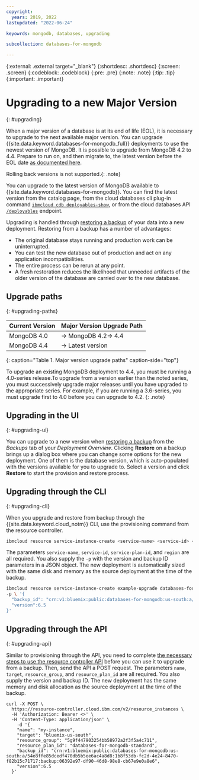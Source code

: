 ```yaml
---
copyright:
  years: 2019, 2022
lastupdated: "2022-06-24"

keyowrds: mongodb, databases, upgrading

subcollection: databases-for-mongodb

---
```


{:external: .external target="_blank"}
{:shortdesc: .shortdesc}
{:screen: .screen}
{:codeblock: .codeblock}
{:pre: .pre}
{:note: .note}
{:tip: .tip}
{:important: .important}


# Upgrading to a new Major Version
{: #upgrading}

When a major version of a database is at its end of life (EOL), it is necessary to upgrade to the next available major version. You can upgrade {{site.data.keyword.databases-for-mongodb_full}} deployments to use the newest version of MongoDB. It is possible to upgrade from MongoDB 4.2 to 4.4. Prepare to run on, and then migrate to, the latest version before the EOL date [as documented here](/docs/databases-for-mongodb?topic=cloud-databases-versioning-policy#major-versions-defined). 

Rolling back versions is not supported.{: .note} 

You can upgrade to the latest version of MongoDB available to {{site.data.keyword.databases-for-mongodb}}. You can find the latest version from the catalog page, from the cloud databases cli plug-in command [`ibmcloud cdb deployables-show`](/docs/databases-cli-plugin?topic=databases-cli-plugin-cdb-reference#deployables-show), or from the cloud databases API [`/deployables`](https://cloud.ibm.com/apidocs/cloud-databases-api#get-all-deployable-databases) endpoint.

Upgrading is handled through [restoring a backup](/docs/databases-for-mongodb?topic=cloud-databases-dashboard-backups#restoring-a-backup) of your data into a new deployment. Restoring from a backup has a number of advantages:

- The original database stays running and production work can be uninterrupted.
- You can test the new database out of production and act on any application incompatibilities.
- The entire process can be rerun at any point.
- A fresh restoration reduces the likelihood that unneeded artifacts of the older version of the database are carried over to the new database.

## Upgrade paths
{: #upgrading-paths}

|Current Version|	Major Version Upgrade Path
|----|-----|
|MongoDB 4.0|	-> MongoDB 4.2-> 4.4|
|MongoDB 4.4|	-> Latest version|
{: caption="Table 1. Major version upgrade paths" caption-side="top"}

To upgrade an existing MongoDB deployment to 4.4, you must be running a 4.0-series release.To upgrade from a version earlier than the noted series, you must successively upgrade major releases until you have upgraded to the appropriate series. For example, if you are running a 3.6-series, you must upgrade first to 4.0 before you can upgrade to 4.2.
{: .note}

## Upgrading in the UI
{: #upgrading-ui}

You can upgrade to a new version when [restoring a backup](/docs/databases-for-mongodb?topic=cloud-databases-dashboard-backups#restoring-a-backup) from the _Backups_ tab of your _Deployment Overview_. Clicking **Restore** on a backup brings up a dialog box where you can change some options for the new deployment. One of them is the database version, which is auto-populated with the versions available for you to upgrade to. Select a version and click **Restore** to start the provision and restore process.

## Upgrading through the CLI
{: #upgrading-cli}

When you upgrade and restore from backup through the {{site.data.keyword.cloud_notm}} CLI, use the provisioning command from the resource controller.
```sh
ibmcloud resource service-instance-create <service-name> <service-id> <service-plan-id> <region>
```
The parameters `service-name`, `service-id`, `service-plan-id`, and `region` are all required. You also supply the `-p` with the version and backup ID parameters in a JSON object. The new deployment is automatically sized with the same disk and memory as the source deployment at the time of the backup.

```sh
ibmcloud resource service-instance-create example-upgrade databases-for-mongodb standard us-south \
-p \ '{
  "backup_id": "crn:v1:bluemix:public:databases-for-mongodb:us-south:a/54e8ffe85dcedf470db5b5ee6ac4a8d8:1b8f53db-fc2d-4e24-8470-f82b15c71717:backup:06392e97-df90-46d8-98e8-cb67e9e0a8e6",
  "version":6.5
}'
```

## Upgrading through the API
{: #upgrading-api}

Similar to provisioning through the API, you need to complete [the necessary steps to use the resource controller API](/docs/databases-for-mongodb?topic=cloud-databases-provisioning#provisioning-through-the-resource-controller-api) before you can use it to upgrade from a backup. Then, send the API a POST request. The parameters `name`, `target`, `resource_group`, and `resource_plan_id` are all required. You also supply the version and backup ID. The new deployment has the same memory and disk allocation as the source deployment at the time of the backup.
```curl
curl -X POST \
  https://resource-controller.cloud.ibm.com/v2/resource_instances \
  -H 'Authorization: Bearer <>' \
  -H 'Content-Type: application/json' \
    -d '{
    "name": "my-instance",
    "target": "bluemix-us-south",
    "resource_group": "5g9f447903254bb58972a2f3f5a4c711",
    "resource_plan_id": "databases-for-mongodb-standard",
    "backup_id": "crn:v1:bluemix:public:databases-for-mongodb:us-south:a/54e8ffe85dcedf470db5b5ee6ac4a8d8:1b8f53db-fc2d-4e24-8470-f82b15c71717:backup:06392e97-df90-46d8-98e8-cb67e9e0a8e6",
    "version":6.5
  }'
```

<!-- ## Setting the `setFeatureCompatibilityVersion`
{: #setFCV}

When upgrading {{site.data.keyword.databases-for-mongodb}} Community Edition, the [`FeatureCompatibilityVersion`](https://docs.mongodb.com/manual/reference/command/setFeatureCompatibilityVersion){: .external} flag needs to be updated to enable the [4.0 features that persist data incompatible](https://docs.mongodb.com/manual/release-notes/4.0-compatibility/#compatibility-enabled){: .external} with earlier versions of MongoDB. 

You must also ensure your [`setFeatureCompatibilityVersion`](https://www.mongodb.com/docs/manual/reference/command/setFeatureCompatibilityVersion/#setfeaturecompatibilityversion){: .external} is set to the value of your current deployment, otherwise the backup fails and restoring might not work. For instance, if you are running v4.2 but your `setFeatureCompatibilityVersion` is set to v4.0, restoration will be unsuccessful. Only backups taken after `setFeatureCompatibilityVersion` is set to the appropriate value will be restorable into a newer major version. The simplest way to ensure this is done properly is to always update the `setFeatureCompatibilityVersion` after you upgrade or after your database is upgraded.{: .important}

On the primary, run the `setFeatureCompatibilityVersion` command in the admin database:
```sh
db.adminCommand( { setFeatureCompatibilityVersion: "4.0" } )
```
{: .pre}

You can issue the `setFeatureCompatibilityVersion` only against the admin database. Likewise, ensure that no initial sync is in progress as running the command while an initial sync is in progress causes the initial sync to restart. If for any reason the command does not complete successfully, you can safely retry the command on the primary.
{: .note}

## Migration Notes for New MongoDB 4.x Users
{: #upgrading-migration-notes}

As with any switch between major versions, there are major and sometimes breaking changes. The MongoDB documentation has a full overview of the changes available in [Compatibility Changes in MongoDB 4.0](https://docs.mongodb.com/manual/release-notes/4.0-compatibility/){: .external}. Since the upgraded version runs in a new deployment, you can test against it while continuing to run your application on your current MongoDB 3.x deployment.

Before upgrading to a new major version, ensure that your application continues to work with MongoDB 4.x. by double checking feature compatibility.
{: .tip} -->
